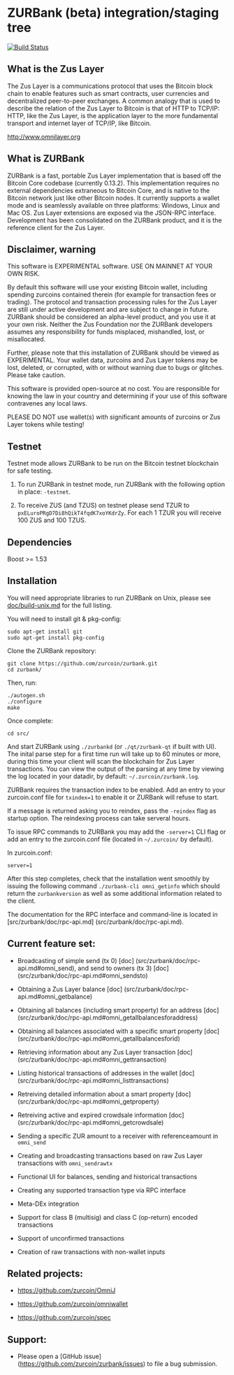 ZURBank (beta) integration/staging tree
=========================================

[![Build Status](https://travis-ci.org/zurcoin/zurbank.svg?branch=zurbank-0.0.10)](https://travis-ci.org/zurcoin/zurbank)

What is the Zus Layer
----------------------
The Zus Layer is a communications protocol that uses the Bitcoin block chain to enable features such as smart contracts, user currencies and decentralized peer-to-peer exchanges. A common analogy that is used to describe the relation of the Zus Layer to Bitcoin is that of HTTP to TCP/IP: HTTP, like the Zus Layer, is the application layer to the more fundamental transport and internet layer of TCP/IP, like Bitcoin.

http://www.omnilayer.org

What is ZURBank
-----------------

ZURBank is a fast, portable Zus Layer implementation that is based off the Bitcoin Core codebase (currently 0.13.2). This implementation requires no external dependencies extraneous to Bitcoin Core, and is native to the Bitcoin network just like other Bitcoin nodes. It currently supports a wallet mode and is seamlessly available on three platforms: Windows, Linux and Mac OS. Zus Layer extensions are exposed via the JSON-RPC interface. Development has been consolidated on the ZURBank product, and it is the reference client for the Zus Layer.

Disclaimer, warning
-------------------
This software is EXPERIMENTAL software. USE ON MAINNET AT YOUR OWN RISK.

By default this software will use your existing Bitcoin wallet, including spending zurcoins contained therein (for example for transaction fees or trading).
The protocol and transaction processing rules for the Zus Layer are still under active development and are subject to change in future.
ZURBank should be considered an alpha-level product, and you use it at your own risk. Neither the Zus Foundation nor the ZURBank developers assumes any responsibility for funds misplaced, mishandled, lost, or misallocated.

Further, please note that this installation of ZURBank should be viewed as EXPERIMENTAL. Your wallet data, zurcoins and Zus Layer tokens may be lost, deleted, or corrupted, with or without warning due to bugs or glitches. Please take caution.

This software is provided open-source at no cost. You are responsible for knowing the law in your country and determining if your use of this software contravenes any local laws.

PLEASE DO NOT use wallet(s) with significant amounts of zurcoins or Zus Layer tokens while testing!

Testnet
-------

Testnet mode allows ZURBank to be run on the Bitcoin testnet blockchain for safe testing.

1. To run ZURBank in testnet mode, run ZURBank with the following option in place: `-testnet`.

2. To receive ZUS (and TZUS) on testnet please send TZUR to `pxELuroPRgD7Di8hQikT4fqdK7xoYKdrZy`. For each 1 TZUR you will receive 100 ZUS and 100 TZUS.

Dependencies
------------
Boost >= 1.53

Installation
------------

You will need appropriate libraries to run ZURBank on Unix,
please see [doc/build-unix.md](doc/build-unix.md) for the full listing.

You will need to install git & pkg-config:

```
sudo apt-get install git
sudo apt-get install pkg-config
```

Clone the ZURBank repository:

```
git clone https://github.com/zurcoin/zurbank.git
cd zurbank/
```

Then, run:

```
./autogen.sh
./configure
make
```
Once complete:

```
cd src/
```
And start ZURBank using `./zurbankd` (or `./qt/zurbank-qt` if built with UI). The inital parse step for a first time run
will take up to 60 minutes or more, during this time your client will scan the blockchain for Zus Layer transactions. You can view the
output of the parsing at any time by viewing the log located in your datadir, by default: `~/.zurcoin/zurbank.log`.

ZURBank requires the transaction index to be enabled. Add an entry to your zurcoin.conf file for `txindex=1` to enable it or ZURBank will refuse to start.

If a message is returned asking you to reindex, pass the `-reindex` flag as startup option. The reindexing process can take serveral hours.

To issue RPC commands to ZURBank you may add the `-server=1` CLI flag or add an entry to the zurcoin.conf file (located in `~/.zurcoin/` by default).

In zurcoin.conf:
```
server=1
```

After this step completes, check that the installation went smoothly by issuing the following command `./zurbank-cli omni_getinfo` which should return the `zurbankversion` as well as some
additional information related to the client.

The documentation for the RPC interface and command-line is located in [src/zurbank/doc/rpc-api.md] (src/zurbank/doc/rpc-api.md).

Current feature set:
--------------------

* Broadcasting of simple send (tx 0) [doc] (src/zurbank/doc/rpc-api.md#omni_send), and send to owners (tx 3) [doc] (src/zurbank/doc/rpc-api.md#omni_sendsto)

* Obtaining a Zus Layer balance [doc] (src/zurbank/doc/rpc-api.md#omni_getbalance)

* Obtaining all balances (including smart property) for an address [doc] (src/zurbank/doc/rpc-api.md#omni_getallbalancesforaddress)

* Obtaining all balances associated with a specific smart property [doc] (src/zurbank/doc/rpc-api.md#omni_getallbalancesforid)

* Retrieving information about any Zus Layer transaction [doc] (src/zurbank/doc/rpc-api.md#omni_gettransaction)

* Listing historical transactions of addresses in the wallet [doc] (src/zurbank/doc/rpc-api.md#omni_listtransactions)

* Retreiving detailed information about a smart property [doc] (src/zurbank/doc/rpc-api.md#omni_getproperty)

* Retreiving active and expired crowdsale information [doc] (src/zurbank/doc/rpc-api.md#omni_getcrowdsale)

* Sending a specific ZUR amount to a receiver with referenceamount in `omni_send`

* Creating and broadcasting transactions based on raw Zus Layer transactions with `omni_sendrawtx`

* Functional UI for balances, sending and historical transactions

* Creating any supported transaction type via RPC interface

* Meta-DEx integration

* Support for class B (multisig) and class C (op-return) encoded transactions

* Support of unconfirmed transactions

* Creation of raw transactions with non-wallet inputs

Related projects:
-----------------

* https://github.com/zurcoin/OmniJ

* https://github.com/zurcoin/omniwallet

* https://github.com/zurcoin/spec

Support:
--------

* Please open a [GitHub issue] (https://github.com/zurcoin/zurbank/issues) to file a bug submission.
